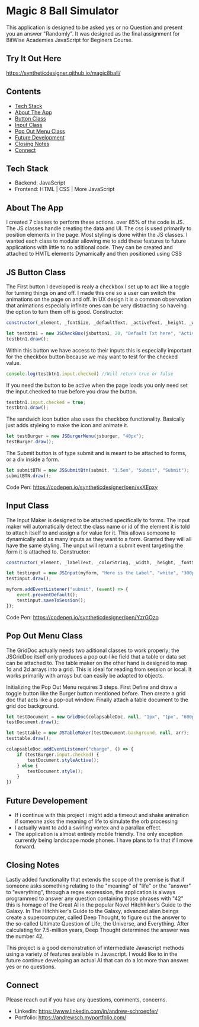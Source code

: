 # Magic 8 Ball Simulator

This application is designed to be asked yes or no Question and present you an answer "Randomly".
It was designed as the final assignment for BitWise Academies JavaScript for Beginers Course.

## Try It Out Here
https://syntheticdesigner.github.io/magic8ball/

## Contents 
* [Tech Stack](#stack)
* [About The App](#app)
* [Button Class](#button)
* [Input Class](#input)
* [Pop Out Menu Class](#gridDoc)
* [Future Development](#plan)
* [Closing Notes](#closing)
* [Connect](#connect)

## <a name="stack" ></a>Tech Stack
* Backend: JavaScript
* Frontend: HTML | CSS | More JavaScript 

## <a name="app"></a>About The App
I created 7 classes to perform these actions. over 85% of the code is JS. The JS classes handle creating the data and UI. The css is used primarily to position elements in the page. Most styling is done within the JS classes. I wanted each class to modular allowing me to add these features to future applications with little to no aditional code. They can be created and attached to HMTL elements Dynamically and then positioned using CSS
## <a name="button"></a>JS Button Class
The First button I developed is realy a checkbox I set up to act like a toggle for turning things on and off. I made this one so a user can switch the animations on the page on and off. In UX design it is a common observation that animations especially infinite ones can be very distracting so haveing the option to turn them off is good.
Constructor:
```javascript
constructor(_element, _fontSize, _defaultText, _activeText, _height, _width)
```
```javascript
let testbtn1 = new JSCheckBox(jsbutton1, 20, "Default Txt here", "Active Text Here");
testbtn1.draw();
```
Within this button we have access to their inputs this is especially important for the checkbox button because we may want to test for the checked value.
```javascript
console.log(testbtn1.input.checked) //Will return true or false
```
If you need the button to be active when the page loads you only need set the input.checked to true before you draw the button.
```javascript
testbtn1.input.checked = true;
testbtn1.draw();
```
The sandwich icon button also uses the checkbox functionality. Basically just adds styleing to make the icon and animate it.
```javascript
let testBurger = new JSBurgerMenu(jsburger, "40px");
testBurger.draw();
```
The Submit button is of type submit and is meant to be attached to forms, or a div inside a form.
```javascript
let submitBTN = new JSSubmitBtn(submit, "1.5em", "Submit", "Submit");
submitBTN.draw();
```
Code Pen:
https://codepen.io/syntheticdesigner/pen/xxXEpxy

## <a name="input"></a>Input Class
The Input Maker is designed to be attached specifically to forms. The input maker will automatically detect the class name or id of the element it is told to attach itself to and assign a for value for it. This allows someone to dynamically add as many inputs as they want to a form. Granted they will all have the same styling.
The unput will return a submit event targeting the form it is attached to.
Constructor:
```javascript
constructor(_element, _labelText, _colorString, _width, _height, _fontSize)
```
```javascript
let testinput = new JSInput(myform, "Here is the Label", "white", "300px", "", "1em");
testinput.draw();

myform.addEventListener("submit", (event) => {
    event.preventDefault();
    testinput.saveToSession();
});
```
Code Pen:
https://codepen.io/syntheticdesigner/pen/YzrGOzo

## <a name="gridDoc"></a>Pop Out Menu Class
The GridDoc actually needs two aditional classes to work properly; the JSGridDoc itself only produces a pop out-like field that a table or data set can be attached to. The table maker on the other hand is designed to map 1d and 2d arrays into a grid. This is ideal for reading from session or local. It works primarily with arrays but can easily be adapted to objects.

Initializing the Pop Out Menu requires 3 steps. First Define and draw a toggle button like the Burger button mentioned before. Then create a grid doc that acts like a pop-out window. Finally attach a table document to the grid doc background.
```javascript
let testDocument = new GridDoc(colapsableDoc, null, "1px", "1px", "600px", "500px");
testDocument.draw();

let testtable = new JSTableMaker(testDocument.background, null, arr);
testtable.draw();

colapsableDoc.addEventListener("change", () => {
    if (testBurger.input.checked) {
        testDocument.styleActive();
    } else {
        testDocument.style();
    }
})
```

## <a name="plan"></a>Future Developement
* If i continue with this project i might add a timeout and shake animation if someone asks the meaning of life to simulate the orb processing
* I actually want to add a swirling vortex and a parallax effect.
* The application is almost entirely mobile friendly. The only exception currently being landscape mode phones. I have plans to fix that if I move forward.

## <a name="closing"></a>Closing Notes
Lastly added functionality that extends the scope of the premise is that if someone asks something relating to the "meaning" of "life" or the "answer" to "everything", through a regex expression, the application is always programmed to answer any question containing those phrases with "42" this is homage of the Great AI in the popular Novel Hitchhiker's Guide to the Galaxy. In The Hitchhiker's Guide to the Galaxy, advanced alien beings create a supercomputer, called Deep Thought, to figure out the answer to the so-called Ultimate Question of Life, the Universe, and Everything. After calculating for 7.5-million years, Deep Thought determined the answer was the number 42.

This project is a good demonstration of intermediate Javascript methods using a variety of features available in Javascript. I would like to in the future continue developing an actual AI that can do a lot more than answer yes or no questions.

## <a name="connect"></a>Connect
Please reach out if you have any questions, comments, concerns.
* LinkedIn: https://www.linkedin.com/in/andrew-schroepfer/
* Portfolio: https://andrewsch.myportfolio.com/


